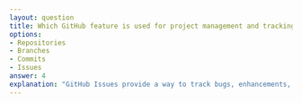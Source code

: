 ```yaml
---
layout: question
title: Which GitHub feature is used for project management and tracking tasks?
options:
- Repositories
- Branches
- Commits
- Issues
answer: 4
explanation: "GitHub Issues provide a way to track bugs, enhancements, and other tasks. They can be assigned to users, labeled, and organized into milestones for project management."
---
```

